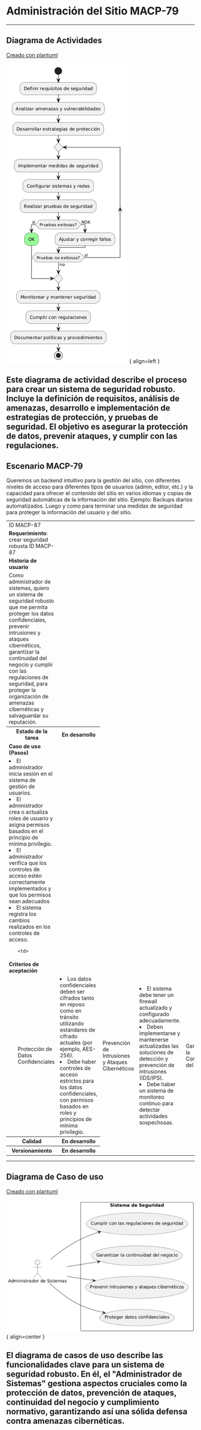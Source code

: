 # Administración del Sitio MACP-79

------
## Diagrama de Actividades
[Creado con plantuml](https://plantuml.com/es/)

![Image title](./assets/images/DiagramaActividades/MACP-87.png){ align=left }

##
Este diagrama de actividad describe el proceso para crear un sistema de seguridad robusto. Incluye la definición de requisitos, análisis de amenazas, desarrollo e implementación de estrategias de protección, y pruebas de seguridad. El objetivo es asegurar la protección de datos, prevenir ataques, y cumplir con las regulaciones.
---

## Escenario MACP-79
Queremos un backend intuitivo para la gestión del sitio, con diferentes niveles de acceso para diferentes tipos de usuarios (admin, editor, etc.) y la capacidad para ofrecer el contenido del sitio en varios idiomas y  copias de seguridad automáticas de la información del sitio. Ejemplo: Backups diarios automatizados. Luego y como para terminar una medidas de seguridad para proteger la información del usuario y del sitio.

<table id="customers">
  <tr class="idtext principal">
    <td>ID MACP-87</td>
  </tr>
  <tr class="single text">
    <td><strong>Requerimiento</strong>: crear seguridad robusta ID MACP-87</td>
  </tr>
  <tr class="single gray">
    <td><strong>Historia de usuario</strong></td>
  </tr>
  <tr class="single text">
    <td>Como administrador de sistemas, quiero un sistema de seguridad robusto que me permita proteger los datos confidenciales, prevenir intrusiones y ataques cibernéticos, garantizar la continuidad del negocio y cumplir con las regulaciones de seguridad, para proteger la organización de amenazas cibernéticas y salvaguardar su reputación.</td>
  </tr>
  <tr class="duo">
    <th class="gray"><strong>Estado de la tarea</strong></th>
    <th>En desarrollo</th>
  </tr>
  <tr class="single gray">
    <td><strong>Caso de uso (Pasos)</strong></td>
  </tr>
  <tr class="single text">
       <td>
         </ol>
      <li>El administrador inicia sesión en el sistema de gestión de usuarios.</li>
      <li>El administrador crea o actualiza roles de usuario y asigna permisos basados en el principio de mínima privilegio.</li>
      <li>El administrador verifica que los controles de acceso estén correctamente implementados y que los permisos sean adecuados</li>
      <li>El sistema registra los cambios realizados en los controles de acceso.</li>
        <ol>
  
    <td>
  </tr>
  <tr class="single gray">
    <td><strong>Criterios de aceptación</strong></td>
  </tr>
  <tr class="single text">
    <td>
        <ol>
Protección de Datos Confidenciales<td>
<li>Los datos confidenciales deben ser cifrados tanto en reposo como en tránsito utilizando estándares de cifrado actuales (por ejemplo, AES-256).
<li>Debe haber controles de acceso estrictos para los datos confidenciales, con permisos basados en roles y principios de mínima privilegio.
<td>
Prevención de Intrusiones y Ataques Cibernéticos<td>
<li>El sistema debe tener un firewall actualizado y configurado adecuadamente.
<li>Deben implementarse y mantenerse actualizadas las soluciones de detección y prevención de intrusiones (IDS/IPS).
<li>Debe haber un sistema de monitoreo continuo para detectar actividades sospechosas.
<td>
Garantía de la Continuidad del Negocio<td>
<li>Debe haber un plan de recuperación ante desastres documentado y probado periódicamente.
<li>El sistema debe incluir copias de seguridad regulares y verificables.
<td>
Cumplimiento con las Regulaciones de Seguridad<td>
<li>El sistema debe cumplir con las regulaciones y estándares aplicables (por ejemplo, GDPR, HIPAA, ISO 27001).
<li>Debe haber auditorías periódicas para asegurar el cumplimiento continuo con las regulaciones.
<td>
Documentación y Formación<td>
<li>Debe haber documentación completa sobre políticas de seguridad, procedimientos de emergencia y guías de usuario.
<li>Los empleados deben recibir formación regular en prácticas de seguridad y manejo de datos confidenciales.
        </ol>
    </td>
  </tr>
 <tr class="duo">
    <th class="gray"><strong>Calidad</strong></th>
    <th>En desarrollo</th>
  </tr>
  <tr class="duo">
    <th class="gray"><strong>Versionamiento</strong></th>
    <th>En desarrollo</th>
  </tr>
</table>



---
## Diagrama de Caso de uso
[Creado con plantuml](https://plantuml.com/es/)

![Image title](./assets/images/CasosDeUso/MACP-87.png){ align=center }

El diagrama de casos de uso describe las funcionalidades clave para un sistema de seguridad robusto. En él, el "Administrador de Sistemas" gestiona aspectos cruciales como la protección de datos, prevención de ataques, continuidad del negocio y cumplimiento normativo, garantizando así una sólida defensa contra amenazas cibernéticas.
---

